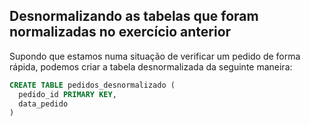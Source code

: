 ## Desnormalizando as tabelas que foram normalizadas no exercício anterior

Supondo que estamos numa situação de verificar um pedido de forma rápida, podemos criar a tabela desnormalizada da seguinte maneira:

```sql
CREATE TABLE pedidos_desnormalizado (
  pedido_id PRIMARY KEY,
  data_pedido
)
```
